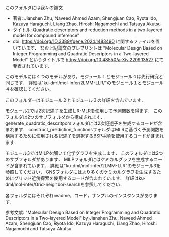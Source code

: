 このフォルダには我々の論文
 - 著者: Jianshen Zhu, Naveed Ahmed Azam, Shengjuan Cao, Ryota Ido, Kazuya Haraguchi, Liang Zhao, Hiroshi Nagamochi and Tatsuya Akutsu
 - タイトル: Quadratic descriptors and reduction methods in a two-layered model for compound inference"
 - doi: https://doi.org/10.3389/fgene.2024.1483490
に関するファイルを置いています．
なお上記論文のプレプリントは "Molecular Design Based on Integer Programming and Quadratic Descriptors in a Two-layered Model" というタイトルで
https://doi.org/10.48550/arXiv.2209.13527 にて発表されています．

このモデルには４つのモデルがあり，モジュール１とモジュール４は先行研究と同じです．
詳細は"ku-dml/mol-infer/2LMM-LLR/"のモジュール１とモジュール４を確認してください．

このフォルダーはモジュール２とモジュール３の詳細を含んでいます．

モジュール2では2次記述子を生成しR-MLRを使用して予測関数を得ます．
このフォルダは2つのサブフォルダから構成されます．
	generate_quadratic_descritporsフォルダには2次記述子を生成するコードが含まれます．
	construct_prediction_functionsフォルダはMLRに基づく予測関数を構築するために使用される記述子を選択するBSP手順を使用するコードが含まれます．

モジュール3ではMILPを解いて化学グラフを生成します．
このフォルダには2つのサブフォルダがあります．
	MILPフォルダにはケミカルグラフを生成するコードが含まれています．
	詳細は"ku-dml/mol-infer/2LMM-LLR"のモジュール3を参照してください．
	GNSフォルダにはより多くのケミカルグラフを生成するためにグリッド近傍探索を使用するコードが含まれています．
	詳細はku-dml/mol-infer/Grid-neighbor-searchを参照してください．
	
各フォルダにはそれぞれreadme，コード，サンプルのインスタンスがあります．

参考文献: "Molecular Design Based on Integer Programming and Quadratic Descriptors in a Two-layered Model" by
Jianshen Zhu, Naveed Ahmed Azam, Shengjuan Cao, Ryota Ido, Kazuya Haraguchi, Liang Zhao, Hiroshi Nagamochi and Tatsuya Akutsu

